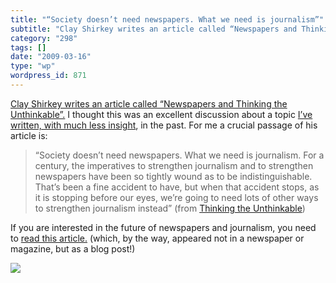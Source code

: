 ```yaml
---
title: "“Society doesn’t need newspapers. What we need is journalism”"
subtitle: "Clay Shirkey writes an article called “Newspapers and Thinking the Unthinkable”."
category: "298"
tags: []
date: "2009-03-16"
type: "wp"
wordpress_id: 871
---
```

[Clay Shirkey writes an article called “Newspapers and Thinking the Unthinkable”.](http://www.shirky.com/weblog/2009/03/newspapers-and-thinking-the-unthinkable/) I thought this was an excellent discussion about a topic [I’ve written, with much less insight](/2009/02/14/saving-the-newspapers/), in the past. For me a crucial passage of his article is:
> “Society doesn’t need newspapers. What we need is journalism. For a century, the imperatives to strengthen journalism and to strengthen newspapers have been so tightly wound as to be indistinguishable. That’s been a fine accident to have, but when that accident stops, as it is stopping before our eyes, we’re going to need lots of other ways to strengthen journalism instead” (from [Thinking the Unthinkable](http://www.shirky.com/weblog/2009/03/newspapers-and-thinking-the-unthinkable/))

If you are interested in the future of newspapers and journalism, you need to [read this article.](http://www.shirky.com/weblog/2009/03/newspapers-and-thinking-the-unthinkable/) (which, by the way, appeared not in a newspaper or magazine, but as a blog post!)

![](https://i0.wp.com/img.zemanta.com/pixy.gif?w=584)
